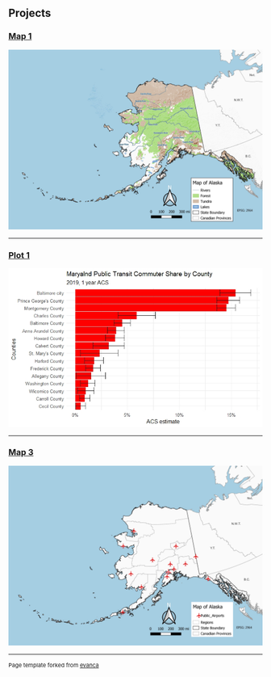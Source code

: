 
## Projects 

### [Map 1](Project_Map1/index.md)
 [<img src="images/Map1.jpg?raw=true"/>](/Project_Map1/index.md)

---
### [Plot 1](Project_Map2/index.md)
[<img src="images/MD_PT_Commuter.jpeg?raw=true"/>](Project_Map2/index.md)


---
### [Map 3](Project_Map3/index.md) 
[<img src="images/Map3.jpg?raw=true"/>](/Project_Map3/index.md)







---
<p style="font-size:11px">Page template forked from <a href="https://github.com/evanca/quick-portfolio">evanca</a></p>
<!-- Remove above link if you don't want to attibute -->
